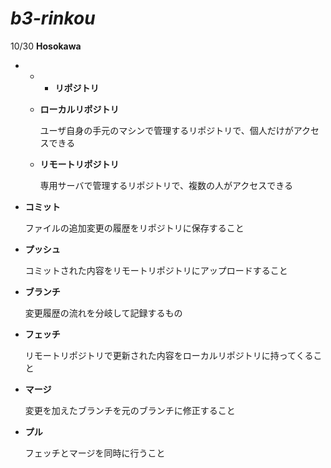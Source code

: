 # *__b3-rinkou__*

10/30 **Hosokawa**

- * * __リポジトリ__

  - __ローカルリポジトリ__

    ユーザ自身の手元のマシンで管理するリポジトリで、個人だけがアクセスできる

  - __リモートリポジトリ__

    専用サーバで管理するリポジトリで、複数の人がアクセスできる

* __コミット__

  ファイルの追加変更の履歴をリポジトリに保存すること

* __プッシュ__

  コミットされた内容をリモートリポジトリにアップロードすること

* __ブランチ__

  変更履歴の流れを分岐して記録するもの

* __フェッチ__

  リモートリポジトリで更新された内容をローカルリポジトリに持ってくること

* __マージ__

  変更を加えたブランチを元のブランチに修正すること

* __プル__

  フェッチとマージを同時に行うこと

  

  

  

  